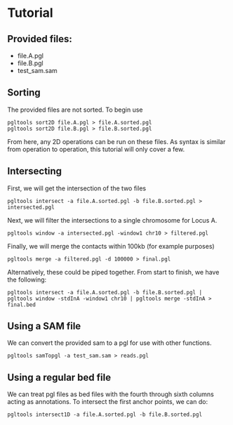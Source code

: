 # Tutorial

## Provided files:

* file.A.pgl
* file.B.pgl
* test_sam.sam

## Sorting

The provided files are not sorted.  To begin use
```
pgltools sort2D file.A.pgl > file.A.sorted.pgl
pgltools sort2D file.B.pgl > file.B.sorted.pgl
```

From here, any 2D operations can be run on these files.  As syntax is similar from operation to operation, this tutorial will only cover a few.

## Intersecting

First, we will get the intersection of the two files
```
pgltools intersect -a file.A.sorted.pgl -b file.B.sorted.pgl > intersected.pgl
```

Next, we will filter the intersections to a single chromosome for Locus A.
```
pgltools window -a intersected.pgl -window1 chr10 > filtered.pgl
```

Finally, we will merge the contacts within 100kb (for example purposes)
```
pgltools merge -a filtered.pgl -d 100000 > final.pgl
```

Alternatively, these could be piped together.  From start to finish, we have the following:

```
pgltools intersect -a file.A.sorted.pgl -b file.B.sorted.pgl | pgltools window -stdInA -window1 chr10 | pgltools merge -stdInA > final.bed
```

## Using a SAM file

We can convert the provided sam to a pgl for use with other functions.
```
pgltools samTopgl -a test_sam.sam > reads.pgl
```

## Using a regular bed file

We can treat pgl files as bed files with the fourth through sixth columns acting as annotations.  To intersect the first anchor points, we can do:
```
pgltools intersect1D -a file.A.sorted.pgl -b file.B.sorted.pgl
```
